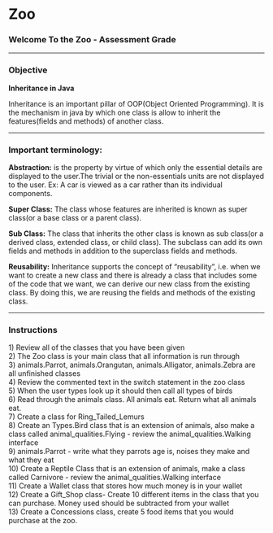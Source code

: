 # Zoo
<h3>Welcome To the Zoo - Assessment Grade</h3>
<hr>
<h3>Objective</h3>
<b>Inheritance in Java</b>
<p>Inheritance is an important pillar of OOP(Object Oriented Programming). It is the mechanism in java by which one class is allow to inherit the features(fields and methods) of another class.</p>
<hr>
<h3>Important terminology:</h3>
<p><b>Abstraction:</b> is the property by virtue of which only the essential details are displayed to the user.The trivial or the non-essentials units are not displayed to the user. Ex: A car is viewed as a car rather than its individual components.</p>
<p><b>Super Class:</b> The class whose features are inherited is known as super class(or a base class or a parent class).</p>
<p><b>Sub Class:</b> The class that inherits the other class is known as sub class(or a derived class, extended class, or child class). The subclass can add its own fields and methods in addition to the superclass fields and methods.</p>
<p><b>Reusability:</b> Inheritance supports the concept of “reusability”, i.e. when we want to create a new class and there is already a class that includes some of the code that we want, we can derive our new class from the existing class. By doing this, we are reusing the fields and methods of the existing class.</p>
<hr>
<h3>Instructions</h3>
<p>
1) Review all of the classes that you have been given<br>
2) The Zoo class is your main class that all information is run through<br>
3) animals.Parrot, animals.Orangutan, animals.Alligator, animals.Zebra are all unfinished classes<br>
4) Review the commented text in the switch statement in the zoo class<br>
5) When the user types look up it should then call all types of birds<br>
6) Read through the animals class. All animals eat. Return what all animals eat. <br>
7) Create a class for Ring_Tailed_Lemurs<br>
8) Create an Types.Bird class that is an extension of animals, also make a class called animal_qualities.Flying - review the animal_qualities.Walking interface<br>
9) animals.Parrot - write what they parrots age is, noises they make and what they eat<br>
10) Create a Reptile Class that is an extension of animals, make a class called Carnivore - review the animal_qualities.Walking interface<br>
11) Create a Wallet class that stores how much money is in your wallet<br>
12) Create a Gift_Shop class- Create 10 different items in the class that you can purchase. Money used should be
subtracted from your wallet<br>
13) Create a Concessions class, create 5 food items that you would purchase at the zoo.<br></p>
